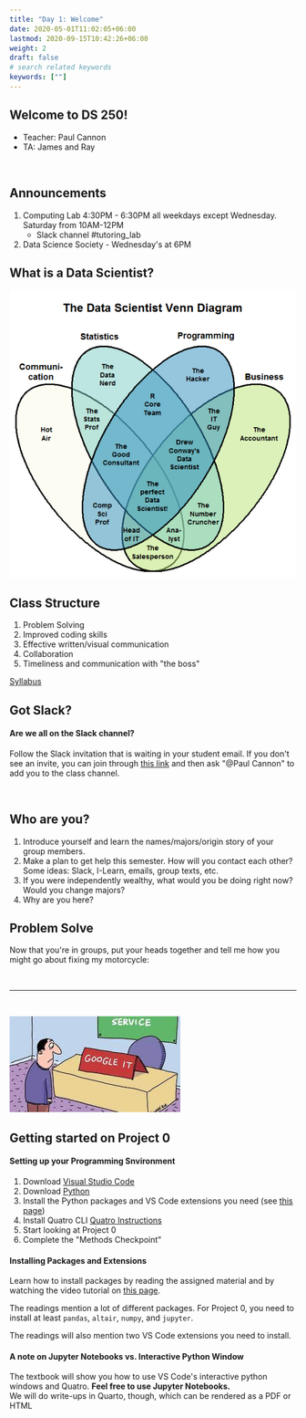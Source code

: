 ```yaml
---
title: "Day 1: Welcome"
date: 2020-05-01T11:02:05+06:00
lastmod: 2020-09-15T10:42:26+06:00
weight: 2
draft: false
# search related keywords
keywords: [""]
---
```


## Welcome to DS 250! 
<!------------------

This is your first programming class that really isn't about programming.  Sure you'll learn how Data Scientists use Python to answer questions with data.
But above all, you'll develop problem solving skills.  This is what distinguishes a great Data Scientist, not the code.  

This class is fundamentally about solving problems.  Solving problems with your computer.  Solving problems with your code.  By the end of this semester
you'll have a ton of experience solving problems.  And even if you go on to never code again, you will have learned how to be better problem solvers.  That'll
stick with you whether you're an accountant or a web designer.  

It's a learned skill.  You have to know where to look, when to ask for help, how to collaborate.

It's going to suck until you get to the point where you know how to Google things the best way, how to distinguish between helpful and useless info.

## First Problem to Solve:  How do the Arthurian Legends, The Princess and the Frog, and Ruth relate?
1. Define what you mean? Which versions? 

## Second Problem:  Getting Python and the required libraries up and running on your computer.  This sounds simple, but I guarnatee 
every one of you will run into issues.  There're almost as many ways for this to go wrong as there are students.  

## Install latest version of VSCode and Python.  If you're on a PC, delete all the old versions you may have (more difficult for Mac because it comes pre-installed)
## Be sure to click the "Add to Path" option


# This is also not graded like classes you're used to.  This class is a sumulated version of a job as a Data Scientist. Not all of you are Data Scientists in 
training, but this is universal:  Communicating technical results so that non-technical people 

1. Problem Solving
2. Improved coding skills
3. Effective written/visual communication
4. Collaboration
5. Timeliness and communication with the boss


-------------------->

- Teacher: Paul Cannon
- TA: James and Ray

<br>

## Announcements

1. Computing Lab  4:30PM - 6:30PM all weekdays except Wednesday. Saturday from 10AM-12PM
    * Slack channel #tutoring_lab
1. Data Science Society - Wednesday's at 6PM

## What is a Data Scientist?

![](ds_4venn.png)


## Class Structure
<!------------------

Data Scientists use computers and code to get insight from data.  They aren't usually the best programmers nor the best statisticians.
But they get really good at figuring things out.  

Syllabus:  Activities and grading scale

I spent 15 years working as a stat. and DS.  For a long while I was the only one supporting a global organization.  Every time annual reviews came up
my boss would say, "not sure how to benchmark your."  

Pretty common practice to have a pile of cash to divy up between a team.  Our rankings were relative, meaning exceeds expectations meant did I exceed relative to the 
rest of my team mates.  

I'd be compared with business leads or research scientists to decide what proportion of the pot I deserved.  Not exactly fair.  

This class is different, though.  You all get the same assignments, and I can see who did exceptional work (communications and technical), and who meets exp.  

Open syllabus

-------------------->

1. Problem Solving
2. Improved coding skills
3. Effective written/visual communication
4. Collaboration
5. Timeliness and communication with "the boss"

[Syllabus](https://byuistats.github.io/DS250-Cannon/course-materials/syllabus/)

## Got Slack?

#### Are we all on the Slack channel?

Follow the Slack invitation that is waiting in your student email. If you don't see an invite, you can join through [this link](https://join.slack.com/t/byuidss/signup) and then ask "@Paul Cannon"  to add you to the class channel. 

<br>


## Who are you?

<!------------------
# https://www2.byui.edu/Presentations/Transcripts/EducationWeek/2009_07_30_Clark.htm
# https://www2.byui.edu/Presentations/transcripts/devotionals/2009_09_15_clark.htm
-------------------->

1. Introduce yourself and learn the names/majors/origin story of your group members.
1. Make a plan to get help this semester. How will you contact each other? Some ideas: Slack, I-Learn, emails, group texts, etc.
1. If you were independently wealthy, what would you be doing right now?  Would you change majors?
1. Why are you here?

## Problem Solve

Now that you're in groups, put your heads together and tell me how you might go about fixing my motorcycle:


<br>

***

<br>

![](googleit.jpg)

## Getting started on Project 0

#### Setting up your Programming Snvironment

1. Download [Visual Studio Code](https://code.visualstudio.com/)
1. Download [Python](https://www.python.org/downloads/)
1. Install the Python packages and VS Code extensions you need (see [this page](https://byuistats.github.io/DS250-Cannon/course-materials/python-for-data-science/))
1. Install Quatro CLI [Quatro Instructions](https://byuistats.github.io/DS250-Cannon/course-materials/quarto-for-data-science/)
1. Start looking at Project 0
1. Complete the "Methods Checkpoint"

#### Installing Packages and Extensions

Learn how to install packages by reading the assigned material and by watching the video tutorial on [this page](https://byuistats.github.io/DS250-Cannon/course-materials/python-for-data-science/).

The readings mention a lot of different packages. For Project 0, you need to install at least `pandas`, `altair`, `numpy`, and `jupyter`.

The readings will also mention two VS Code extensions you need to install.

#### A note on Jupyter Notebooks vs. Interactive Python Window

The textbook will show you how to use VS Code's interactive python windows and Quatro. **Feel free to use Jupyter Notebooks.**  
We will do write-ups in Quarto, though, which can be rendered as a PDF or HTML




<!---------------------------------
#### Setting up your `py` script

Create a new file in VS Code with a `.py` file extension. This is your Python script.

A good data science `.py` script will have packages and data loaded at the top. Usually you have a few short commented sentences that describe the script purpose. An example is below.

   ```python
   # %%
   # import pandas, altair, numpy
   import pandas as pd
   import altair as alt
   import numpy as np

   # %%
   # load data
   url = 'https://github.com/byuidatascience/data4soils/raw/master/data-raw/cfbp_handgrenade/cfbp_handgrenade.csv'
   dat = pd.read_csv(url)
   ```
If you installed the `jupyter` package, then your Python interactive window should work. ([Section 1.4.2.2](https://byuidatascience.github.io/python4ds/introduction.html#visual-studio-code-vs-code)) This means that when you type `#%%` at the top of your code, you should see a little button pop up that says "run cell". This will run your Python code in an interactive window (on the right side of VS Code) instead of in the terminal (at the bottom of VS Code).
   
Your code for the introduction project will come straight from the reading material. If you have the `pandas` and `altair` packages, you should be able to make the first chart in [P4DS section 3.2.2](https://byuidatascience.github.io/python4ds/data-visualisation.html#creating-an-altair-plot). 

Note that you must add a line of code that says `chart` in order to print out the Altair image you created.
--------------------------------------->




<!-----------------------------------------

## Welcome to DS 250!

{{< faq "Introduction to Brother Cannon">}}

## What do you want to know?


<br>


{{</ faq >}}


{{< faq "What is a data scientist?">}}

Brother Hathaway's definition:

>A blend of programmer, statistician, and communicator that burns with curiosity.

My definiton for DS 250:

>Someone who can extract insights from data and then communicate those insights with clarity.

![](ds_4venn.png)

<br>

**Learn more about the BYU-Idaho data science program [here](http://www.byui.edu/mathematics/data-science).**

{{</ faq >}}


{{< faq "What is data science programming?">}}

__Data scientists write code as a means to an end, whereas software developers write code to build things.__  Data science is inherently different from software development in that data science is an analytic activity, whereas software development has much more in common with traditional engineering.  

Data scientists tackle problems such as identifying fraudulent transactions, or predicting which employees are likely to leave a company.  Software developers can take the data scientists models and turn them into fully functioning systems with production-quality code.  Software developers tackle problems like getting an algorithm to run more efficiently, or building user interfaces. 

{{</ faq >}}

{{< faq "Course Outcomes">}}

Upon completing this course, you will be able to use data-driven programming in __Python__ to handle, format, and visualize data. We will introduce you to data wrangling techniques (__panadas__), analytical methods (__scikit-learn__), and the grammar of graphics (__Altair__). Specifically, as a successful learner, you will be able to:

1. Use functions, data structures, and other programming constructs efficiently to process and find meaning in data.
2. Programmatically load data from various types of data sources, including files, databases, and remote services.
3. Use data manipulation libraries to perform straightforward analysis, produce charts, and prepare data for machine learning algorithms.
4. Use machine learning libraries to discover insights, make predictions, and interpret the success of these algorithms.
5. Collaborate and share your work with industry-leading tools.

{{</ faq >}}

{{< faq "BYU-Idaho Mission Statement">}}

> Brigham Young University-Idaho was founded and is supported and guided by The Church of Jesus Christ of Latter-day Saints. Its mission is to develop disciples of Jesus Christ who are leaders in their homes, the Church, and their communities.

- How would you describe a leader?
- What makes a leader powerful?
- What does a leader do with insights?

[An example of a good leader.](https://www.churchofjesuschrist.org/study/scriptures/pgp/js-h/1.p1#p1 )

[What (or who) is truth?](https://www.churchofjesuschrist.org/study/scriptures/nt/john/14.6?lang=eng#p6#6)


{{</ faq >}}

<br>

## Course Format and Grading

{{< faq "How hard is this class going to be?">}}

__The reality of CSE 250:__

1. We have done all we can to ensure that this is a 2-credit course for the average student.  That means that we expect 4-6 hours outside of class for the average student to achieve an A.  You have to put in the time if you want to build skills.
2. __The course is necessarily creative in nature.__ That fact usually makes it feel more challenging. We will be asking you to learn to write _creative_ data science python code.
4. __If you have any concerns, please talk with me!__

{{</ faq >}}

{{< faq "What is the structure of CSE 250?">}}

The class uses 7 projects to teach data science programming in Python using [pandas](https://pandas.pydata.org/), [Altair](https://altair-viz.github.io/), [scikit-learn](https://scikit-learn.org/stable/), and [numpy](https://numpy.org/).

- [Projects](../../../projects)
- [Syllabus](../../../course-materials/syllabus)

{{</ faq >}}


{{< faq "How do I get the grade I want?">}}

- [Specification Grading](../../../course-materials/syllabus/#spec)
- [Grading structure](../../../course-materials/syllabus/#scale)
- [Competency Elements](../../../course-materials/syllabus/#elements)

<br>

## Introduction Project
------------------------------------------------------------>


<!-------------------------------------------------------------------------
{{< faq "What is the goal?">}}

Completing the introduction project will set you up for success the rest of the semester. The workflow followed in the introduction project (loading packages, writing code, saving images, compiling a final report) will be the same for every other project . __If you have questions about this project, you need to seek help.__

{{</ faq >}}

{{< faq "What exactly do I need to submit?">}}

Make sure you carefully read the [project instructions](../../../projects/introduction/).

You will submit a single `.pdf` file to I-Learn. This pdf file should contain an project summary, your answers to the grand questions (including the plot you saved with `altair_saver`), and an appendix where you copy and paste your commented Python code.

{{</ faq >}}
-------------------------------------------------------->



<!-------------------------------------
### Install Packages

Learn how to install packages by reading the assigned material and by watching the video tutorial on [this page](../../../course-materials/python-for-data-science/).

You need to install `pandas`, `altiar`, `numpy`, `scikit-learn`. 

To get Python interactive window working, you also need to install the `jupyter` package.

<br>

### Setting up your `py` script

Create a new file in VS Code with a `.py` file extension. This is your Python script.

A good data science `.py` script will have packages and data loaded at the top. Usually you have a few short commented sentences that describe the script purpose. An example is below.

   ```python
   # %%
   # import pandas, altair, numpy
   import pandas as pd
   import altair as alt
   import numpy as np

   # %%
   # load data
   url = 'https://github.com/byuidatascience/data4soils/raw/master/data-raw/cfbp_handgrenade/cfbp_handgrenade.csv'
   dat = pd.read_csv(url)
   ```
If you installed the `jupyter` package, then your Python interactive window should work. ([Section 1.4.2.2](https://byuidatascience.github.io/python4ds/introduction.html#visual-studio-code-vs-code)) This means that when you type `#%%` at the top of your code, you should see a little button pop up that says "run cell". This will run your Python code in an interactive window (on the right side of VS Code) instead of in the terminal (at the bottom of VS Code).
   
Your code for the introduction project will come straight from the reading material. If you have the `pandas` and `altair` packages, you should be able to make the first chart in [P4DS section 3.2.2](https://byuidatascience.github.io/python4ds/data-visualisation.html#creating-an-altair-plot). 

Note that you must add a line of code that says `chart` in order to print out the Altair image you created.

{{</ faq >}}
----------------------------------------------->


<!---------------------------------
### Save the Altair Plot

Now that you've made the Altair chart from [P4DS section 3.2.2](https://byuidatascience.github.io/python4ds/data-visualisation.html#creating-an-altair-plot), the next step is to save the chart as a `.png` file. 

To do this, you need to:
  - install the `altair_saver` package
  - install [NodeJS](https://nodejs.org/en/download/package-manager/)
  - Run `npm install -g vega-lite vega-cli canvas` in your terminal/command prompt to install NodeJS dependencies

The `altair_saver` package can be troublesome. For help:
  - watch the video tutorial on [this page](../../../course-materials/altair/)
  - Try reading through the [altair_saver documentation](https://github.com/altair-viz/altair_saver)

### Final Report

At this point you should have Python and VS Code working, created the Altair chart from the reading material, and saved the chart as a `.png` file.

The final step is to put your code and image into a markdown report. (The template is in the [project instructions](../../../projects/introduction/).) The markdown report should be converted to a pdf before being submitted to I-Learn.

Watch this [video tutorial](../../../course-materials/markdown/) to see an example of creating a final report.
----------------------------------------->

<br>
